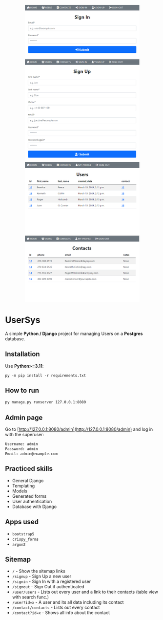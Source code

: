 <p align="center">
    <img src="docs/signin.png" width="375px">
    <img src="docs/signup.png" width="375px">
    <br/>
    <img src="docs/users.png" width="375px">
    <img src="docs/contacts.png" width="375px">
</p>

# UserSys

A simple **Python / Django** project for managing Users on a **Postgres** database.

## Installation

Use **Python>=3.11**:
```commandline
py -m pip install -r requirements.txt
```

## How to run

```cmd
py manage.py runserver 127.0.0.1:8080
```

## Admin page

Go to [http://127.0.0.1:8080/admin](http://127.0.0.1:8080/admin) and log in with the superuser:
```
Username: admin
Password: admin
Email: admin@example.com
```

## Practiced skills
* General Django
* Templating
* Models
* Generated forms
* User authentication
* Database with Django

## Apps used
* `bootstrap5`
* `crispy_forms`
* `argon2`

## Sitemap

* `/` - Show the sitemap links
* `/signup` - Sign Up a new user
* `/signin` - Sign In with a registered user
* `/signout` - Sign Out if authenticated
* `/user/users` - Lists out every user and a link to their contacts (table view with search func.)
* `/user?id=x` - A user and its all data including its contact
* `/contact/contacts` - Lists out every contact
* `/contact?id=x` - Shows all info about the contact
